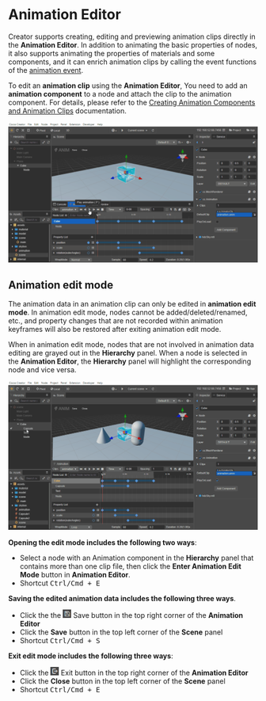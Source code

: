 # Animation Editor

Creator supports creating, editing and previewing animation clips directly in the **Animation Editor**. In addition to animating the basic properties of nodes, it also supports animating the properties of materials and some components, and it can enrich animation clips by calling the event functions of the [animation event](animation-event.md).

To edit an **animation clip** using the **Animation Editor**, You need to add an **animation component** to a node and attach the clip to the animation component. For details, please refer to the [Creating Animation Components and Animation Clips](animation-create.md) documentation.

![animation play](animation/animation.gif)

## Animation edit mode

The animation data in an animation clip can only be edited in **animation edit mode**. In animation edit mode, nodes cannot be added/deleted/renamed, etc., and property changes that are not recorded within animation keyframes will also be restored after exiting animation edit mode.

When in animation edit mode, nodes that are not involved in animation data editing are grayed out in the **Hierarchy** panel. When a node is selected in the **Animation Editor**, the **Hierarchy** panel will highlight the corresponding node and vice versa.

![select node](./animation/select_node.gif)

**Opening the edit mode includes the following two ways**:
 
- Select a node with an Animation component in the **Hierarchy** panel that contains more than one clip file, then click the **Enter Animation Edit Mode** button in **Animation Editor**.
- Shortcut <kbd>Ctrl/Cmd + E</kbd>

**Saving the edited animation data includes the following three ways**.

- Click the the ![save](./animation/save.png) Save button in the top right corner of the **Animation Editor**
- Click the **Save** button in the top left corner of the **Scene** panel
- Shortcut <kbd>Ctrl/Cmd + S</kbd>

**Exit edit mode includes the following three ways**:

- Click the ![exit](./animation/exit.png) Exit button in the top right corner of the **Animation Editor**
- Click the **Close** button in the top left corner of the **Scene** panel
- Shortcut <kbd>Ctrl/Cmd + E</kbd>
